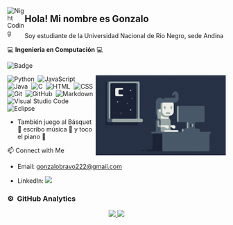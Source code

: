 <img alt="Night Coding" src="./assets/Hand%20Wave.gif" width='40' align="left"/><h2>Hola! Mi nombre es Gonzalo</h2>

 <!-- ## 👋 &nbsp;Hola! Mi nombre es Gonzalo -->

Soy estudiante de la Universidad Nacional de Rio Negro, sede Andina

:computer: __Ingenieria en Computación__ :computer:

![Badge](https://bit.ly/icom-badge)

<img alt="Night Coding" src="https://raw.githubusercontent.com/AVS1508/AVS1508/master/assets/Night-Coding.gif" align="right"/>


![Python](https://img.shields.io/badge/-Python-05122A?style=flat&logo=python)&nbsp;
![JavaScript](https://img.shields.io/badge/-JavaScript-05122A?style=flat&logo=javascript)&nbsp;
![Java](https://img.shields.io/badge/-Java-05122A?style=flat&logo=Java&logoColor=FFA518)&nbsp;
![C](https://img.shields.io/badge/-C-05122A?style=flat&logo=C&logoColor=A8B9CC)&nbsp;
![HTML](https://img.shields.io/badge/-HTML-05122A?style=flat&logo=HTML5)&nbsp;
![CSS](https://img.shields.io/badge/-CSS-05122A?style=flat&logo=CSS3&logoColor=1572B6)&nbsp;
![Git](https://img.shields.io/badge/-Git-05122A?style=flat&logo=git)&nbsp;
![GitHub](https://img.shields.io/badge/-GitHub-05122A?style=flat&logo=github)&nbsp;
![Markdown](https://img.shields.io/badge/-Markdown-05122A?style=flat&logo=markdown)\
![Visual Studio Code](https://img.shields.io/badge/-Visual%20Studio%20Code-05122A?style=flat&logo=visual-studio-code&logoColor=007ACC)&nbsp;
![Eclipse](https://img.shields.io/badge/-Eclipse-05122A?style=flat&logo=eclipse-ide&logoColor=2C2255)



- También juego al Básquet :basketball: escribo música :musical_score: y toco el piano :musical_keyboard:



:mailbox: Connect with Me

- Email: gonzalobravo222@gmail.com
  
- LinkedIn: <a href="https://linkedin.com/in/gonzalo-bravo-3a540526a"><img src="https://img.shields.io/badge/-Gonzalo%20Bravo%20-0077B5?style=flat&logo=Linkedin&logoColor=white"/></a>


### ⚙️ &nbsp;GitHub Analytics


<p align="center">
<a href="https://github.com/GonzaloBravo">
  <img height="180em" src="https://github-readme-stats-eight-theta.vercel.app/api?username=GonzaloBravo&show_icons=true&theme=algolia&include_all_commits=true&count_private=true"/>
  <img height="180em" src="https://github-readme-stats-eight-theta.vercel.app/api/top-langs/?username=GonzaloBravo&layout=compact&langs_count=8&theme=algolia"/>
</a>
</p>






